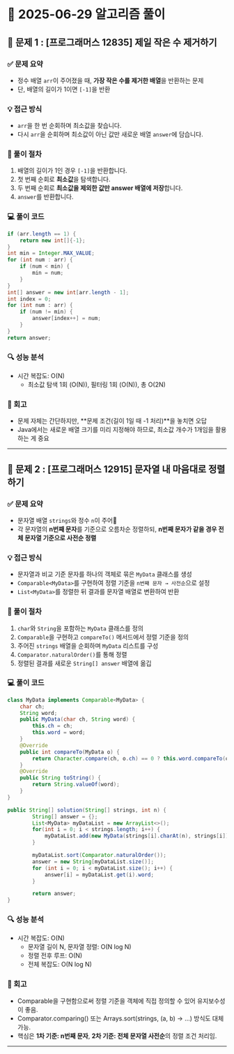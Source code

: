 # 🧠 2025-06-29 알고리즘 풀이

## 📌 문제 1 : [프로그래머스 12835] 제일 작은 수 제거하기

### ✅ 문제 요약
- 정수 배열 `arr`이 주어졌을 때, **가장 작은 수를 제거한 배열**을 반환하는 문제
- 단, 배열의 길이가 1이면 `[-1]`을 반환


### 💡 접근 방식
- `arr`을 한 번 순회하며 최소값을 찾습니다.
-  다시 `arr`을 순회하며 최소값이 아닌 값만 새로운 배열 `answer`에 담습니다.

### 👣 풀이 절차

1. 배열의 길이가 1인 경우 `[-1]`을 반환합니다.
2. 첫 번째 순회로 **최소값**을 탐색합니다.
3. 두 번째 순회로 **최소값을 제외한 값만 answer 배열에 저장**합니다.
4. `answer`를 반환합니다.

### 💻 풀이 코드
```java
if (arr.length == 1) {
    return new int[]{-1};
}
int min = Integer.MAX_VALUE;
for (int num : arr) {
    if (num < min) {
        min = num;
    }
}
int[] answer = new int[arr.length - 1];
int index = 0;
for (int num : arr) {
    if (num != min) {
        answer[index++] = num;
    }
}
return answer;
```

### 🔍 성능 분석
- 시간 복잡도: O(N)
  - 최소값 탐색 1회 (O(N)), 필터링 1회 (O(N)), 총 O(2N)

### 🔁 회고

- 문제 자체는 간단하지만, **문제 조건(길이 1일 때 -1 처리)**을 놓치면 오답
- Java에서는 새로운 배열 크기를 미리 지정해야 하므로, 최소값 개수가 1개임을 활용하는 게 중요

---




## 📌 문제 2 : [프로그래머스 12915] 문자열 내 마음대로 정렬하기

### ✅ 문제 요약
- 문자열 배열 `strings`와 정수 `n`이 주어
- 각 문자열의 **n번째 문자**를 기준으로 오름차순 정렬하되,  **n번째 문자가 같을 경우 전체 문자열 기준으로 사전순 정렬**


### 💡 접근 방식
- 문자열과 비교 기준 문자를 하나의 객체로 묶은 `MyData` 클래스를 생성
- `Comparable<MyData>`를 구현하여 정렬 기준을 `n번째 문자 → 사전순`으로 설정
- `List<MyData>`를 정렬한 뒤 결과를 문자열 배열로 변환하여 반환

### 👣 풀이 절차

1. `char`와 `String`을 포함하는 `MyData` 클래스를 정의
2. `Comparable`을 구현하고 `compareTo()` 메서드에서 정렬 기준을 정의
3. 주어진 `strings` 배열을 순회하며 `MyData` 리스트를 구성
4. `Comparator.naturalOrder()`를 통해 정렬
5. 정렬된 결과를 새로운 `String[] answer` 배열에 옮깁

### 💻 풀이 코드
```java
class MyData implements Comparable<MyData> {
    char ch;
    String word;
    public MyData(char ch, String word) {
        this.ch = ch;
        this.word = word;
    }
    @Override
    public int compareTo(MyData o) {
        return Character.compare(ch, o.ch) == 0 ? this.word.compareTo(o.word) : Character.compare(ch, o.ch);
    }
    @Override
    public String toString() {
        return String.valueOf(word);
    }
}

public String[] solution(String[] strings, int n) {
        String[] answer = {};
        List<MyData> myDataList = new ArrayList<>();
        for(int i = 0; i < strings.length; i++) {
            myDataList.add(new MyData(strings[i].charAt(n), strings[i]));
        }

        myDataList.sort(Comparator.naturalOrder());
        answer = new String[myDataList.size()];
        for (int i = 0; i < myDataList.size(); i++) {
            answer[i] = myDataList.get(i).word;
        }

        return answer;
}

```

### 🔍 성능 분석
- 시간 복잡도: O(N)
  - 문자열 길이 N, 문자열 정렬: O(N log N)
  - 정렬 전후 루프: O(N)
  - 전체 복잡도: O(N log N)

### 🔁 회고

- Comparable을 구현함으로써 정렬 기준을 객체에 직접 정의할 수 있어 유지보수성이 좋음.
- Comparator.comparing() 또는 Arrays.sort(strings, (a, b) -> ...) 방식도 대체 가능.
- 핵심은 **1차 기준: n번째 문자**, **2차 기준: 전체 문자열 사전순**의 정렬 조건 처리임.

---


